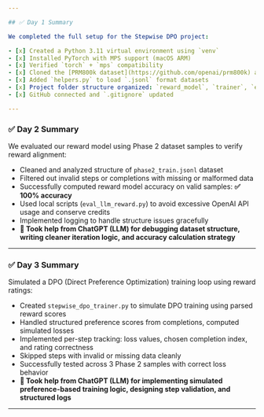 ```yaml
---

## ✅ Day 1 Summary

We completed the full setup for the Stepwise DPO project:

- [x] Created a Python 3.11 virtual environment using `venv`
- [x] Installed PyTorch with MPS support (macOS ARM)
- [x] Verified `torch` + `mps` compatibility
- [x] Cloned the [PRM800k dataset](https://github.com/openai/prm800k) and fixed folder structure
- [x] Added `helpers.py` to load `.jsonl` format datasets
- [x] Project folder structure organized: `reward_model`, `trainer`, `experiments`, `utils`, `data`
- [x] GitHub connected and `.gitignore` updated

---
```


### ✅ Day 2 Summary

We evaluated our reward model using Phase 2 dataset samples to verify reward alignment:

* Cleaned and analyzed structure of `phase2_train.jsonl` dataset
* Filtered out invalid steps or completions with missing or malformed data
* Successfully computed reward model accuracy on valid samples: **✅ 100% accuracy**
* Used local scripts (`eval_llm_reward.py`) to avoid excessive OpenAI API usage and conserve credits
* Implemented logging to handle structure issues gracefully
* **🧠 Took help from ChatGPT (LLM) for debugging dataset structure, writing cleaner iteration logic, and accuracy calculation strategy**

---

### ✅ Day 3 Summary

Simulated a DPO (Direct Preference Optimization) training loop using reward ratings:

* Created `stepwise_dpo_trainer.py` to simulate DPO training using parsed reward scores
* Handled structured preference scores from completions, computed simulated losses
* Implemented per-step tracking: loss values, chosen completion index, and rating correctness
* Skipped steps with invalid or missing data cleanly
* Successfully tested across 3 Phase 2 samples with correct loss behavior
* **🧠 Took help from ChatGPT (LLM) for implementing simulated preference-based training logic, designing step validation, and structured logs**

---
